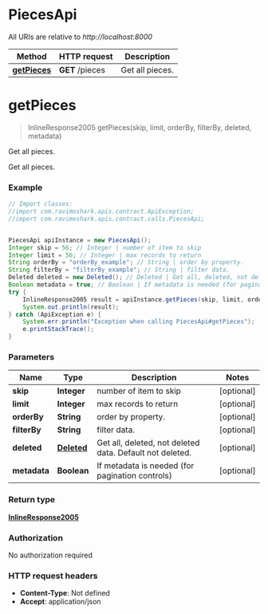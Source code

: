 # PiecesApi

All URIs are relative to *http://localhost:8000*

Method | HTTP request | Description
------------- | ------------- | -------------
[**getPieces**](PiecesApi.md#getPieces) | **GET** /pieces | Get all pieces.

<a name="getPieces"></a>
# **getPieces**
> InlineResponse2005 getPieces(skip, limit, orderBy, filterBy, deleted, metadata)

Get all pieces.

Get all pieces.

### Example
```java
// Import classes:
//import com.ravimoshark.apis.contract.ApiException;
//import com.ravimoshark.apis.contract.calls.PiecesApi;


PiecesApi apiInstance = new PiecesApi();
Integer skip = 56; // Integer | number of item to skip
Integer limit = 56; // Integer | max records to return
String orderBy = "orderBy_example"; // String | order by property.
String filterBy = "filterBy_example"; // String | filter data.
Deleted deleted = new Deleted(); // Deleted | Get all, deleted, not deleted data. Default not deleted.
Boolean metadata = true; // Boolean | If metadata is needed (for pagination controls)
try {
    InlineResponse2005 result = apiInstance.getPieces(skip, limit, orderBy, filterBy, deleted, metadata);
    System.out.println(result);
} catch (ApiException e) {
    System.err.println("Exception when calling PiecesApi#getPieces");
    e.printStackTrace();
}
```

### Parameters

Name | Type | Description  | Notes
------------- | ------------- | ------------- | -------------
 **skip** | **Integer**| number of item to skip | [optional]
 **limit** | **Integer**| max records to return | [optional]
 **orderBy** | **String**| order by property. | [optional]
 **filterBy** | **String**| filter data. | [optional]
 **deleted** | [**Deleted**](.md)| Get all, deleted, not deleted data. Default not deleted. | [optional]
 **metadata** | **Boolean**| If metadata is needed (for pagination controls) | [optional]

### Return type

[**InlineResponse2005**](InlineResponse2005.md)

### Authorization

No authorization required

### HTTP request headers

 - **Content-Type**: Not defined
 - **Accept**: application/json

